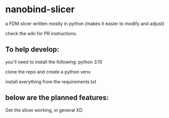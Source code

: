 # nanobind-slicer
a FDM slicer written mostly in python (makes it easier to modify and adjust)

check the wiki for PR instructions.

## To help develop:

you'll need to install the following: python 3.10

clone the repo and create a python venv

install everything from the requirements.txt

## below are the planned features:

Get the slicer working, in general XD
